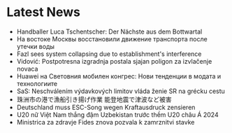 # Latest News
-  Handballer Luca Tschentscher: Der Nächste aus dem Bottwartal
-  На востоке Москвы восстановили движение транспорта после утечки воды
-  Fazl sees system collapsing due to establishment's interference
-  Vidović: Postpotresna izgradnja postala sjajan poligon za izvlačenje novaca
-  Huawei на Световния мобилен конгрес: Нови тенденции в модата и технологиите
-  SaS: Neschválením výdavkových limitov vláda ženie SR na grécku cestu
-  珠洲市の港で漁船引き揚げ作業 能登地震で津波など被害
-  Deutschland muss ESC-Song wegen Kraftausdruck zensieren
-  U20 nữ Việt Nam thắng đậm Uzbekistan trước thềm U20 châu Á 2024
-  Ministrica za zdravje Fides znova pozvala k zamrznitvi stavke
